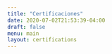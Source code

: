```yaml
---
title: "Certificaciones"
date: 2020-07-02T21:53:39-04:00
draft: false
menu: main
layout: certifications 
---
```


